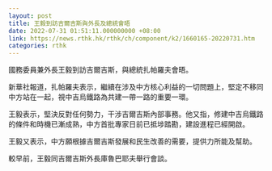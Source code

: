```yaml
---
layout: post
title: 王毅到訪吉爾吉斯與外長及總統會晤
date: 2022-07-31 01:51:11.000000000 +08:00
link: https://news.rthk.hk/rthk/ch/component/k2/1660165-20220731.htm
categories: rthk
---
```


國務委員兼外長王毅到訪吉爾吉斯，與總統扎帕羅夫會晤。

新華社報道，扎帕羅夫表示，繼續在涉及中方核心利益的一切問題上，堅定不移同中方站在一起，視中吉烏鐵路為共建一帶一路的重要一環。

王毅表示，堅決反對任何勢力，干涉吉爾吉斯內部事務。他又指，修建中吉烏鐵路的條件和時機已漸成熟，中方首批專家日前已抵埗踏勘，建設進程已經開啟。

王毅又表示，中方願根據吉爾吉斯發展和民生改善的需要，提供力所能及幫助。

較早前，王毅同吉爾吉斯外長庫魯巴耶夫舉行會談。
